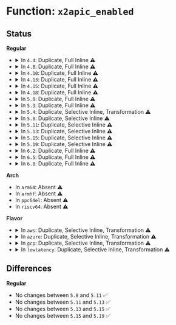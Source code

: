 # Function: <code>x2apic_enabled</code>

## Status
<b>Regular</b>
<ul>
<li>
<details>
<summary>In <code>4.4</code>: Duplicate, Full Inline ⚠️</summary>

**Collision:** Static Duplication

**Inline:** Full

**Transformation:** False

**Instances:**

```
In arch/x86/kernel/apic/apic.c (ffffffff81f7114c)
Location: arch/x86/include/asm/apic.h:235
Inline: True
Inline callers:
  - arch/x86/kernel/apic/apic.c:setup_nox2apic
  - arch/x86/kernel/apic/apic.c:check_x2apic
  - arch/x86/kernel/apic/apic.c:enable_IR_x2apic
```
```
In arch/x86/kernel/apic/vector.c (ffffffff81f71ff5)
Location: arch/x86/include/asm/apic.h:235
Inline: True
Inline callers:
  - arch/x86/kernel/apic/vector.c:print_local_APIC
```
```
In arch/x86/kernel/apic/msi.c (ffffffff81058531)
Location: arch/x86/include/asm/apic.h:235
Inline: True
Inline callers:
  - arch/x86/kernel/apic/msi.c:irq_msi_compose_msg
```
```
In arch/x86/kernel/apic/x2apic_phys.c (ffffffff8105996d)
Location: arch/x86/include/asm/apic.h:235
Inline: True
```
```
In arch/x86/kernel/apic/x2apic_cluster.c (ffffffff81059f5c)
Location: arch/x86/include/asm/apic.h:235
Inline: True
```
```
In drivers/iommu/intel_irq_remapping.c (ffffffff8153dd5e)
Location: arch/x86/include/asm/apic.h:235
Inline: True
Inline callers:
  - drivers/iommu/intel_irq_remapping.c:dmar_ir_hotplug
```
</details>
</li>
<li>
<details>
<summary>In <code>4.8</code>: Duplicate, Full Inline ⚠️</summary>

**Collision:** Static Duplication

**Inline:** Full

**Transformation:** False

**Instances:**

```
In arch/x86/kernel/apic/apic.c (ffffffff81f9a204)
Location: arch/x86/include/asm/apic.h:242
Inline: True
Inline callers:
  - arch/x86/kernel/apic/apic.c:enable_IR_x2apic
  - arch/x86/kernel/apic/apic.c:setup_nox2apic
  - arch/x86/kernel/apic/apic.c:check_x2apic
```
```
In arch/x86/kernel/apic/vector.c (ffffffff81f9a743)
Location: arch/x86/include/asm/apic.h:242
Inline: True
Inline callers:
  - arch/x86/kernel/apic/vector.c:print_local_APIC
```
```
In arch/x86/kernel/apic/msi.c (ffffffff81058861)
Location: arch/x86/include/asm/apic.h:242
Inline: True
Inline callers:
  - arch/x86/kernel/apic/msi.c:irq_msi_compose_msg
```
```
In arch/x86/kernel/apic/x2apic_phys.c (ffffffff81059bed)
Location: arch/x86/include/asm/apic.h:242
Inline: True
```
```
In arch/x86/kernel/apic/x2apic_cluster.c (ffffffff8105a22c)
Location: arch/x86/include/asm/apic.h:242
Inline: True
```
```
In drivers/iommu/intel_irq_remapping.c (ffffffff81592d32)
Location: arch/x86/include/asm/apic.h:242
Inline: True
Inline callers:
  - drivers/iommu/intel_irq_remapping.c:dmar_ir_hotplug
```
</details>
</li>
<li>
<details>
<summary>In <code>4.10</code>: Duplicate, Full Inline ⚠️</summary>

**Collision:** Static Duplication

**Inline:** Full

**Transformation:** False

**Instances:**

```
In arch/x86/kernel/apic/apic.c (ffffffff81fd56d5)
Location: arch/x86/include/asm/apic.h:241
Inline: True
Inline callers:
  - arch/x86/kernel/apic/apic.c:enable_IR_x2apic
  - arch/x86/kernel/apic/apic.c:setup_nox2apic
  - arch/x86/kernel/apic/apic.c:check_x2apic
```
```
In arch/x86/kernel/apic/vector.c (ffffffff81fd5c0a)
Location: arch/x86/include/asm/apic.h:241
Inline: True
Inline callers:
  - arch/x86/kernel/apic/vector.c:print_local_APIC
```
```
In arch/x86/kernel/apic/msi.c (ffffffff8105b5f1)
Location: arch/x86/include/asm/apic.h:241
Inline: True
Inline callers:
  - arch/x86/kernel/apic/msi.c:irq_msi_compose_msg
```
```
In arch/x86/kernel/apic/x2apic_phys.c (ffffffff8105c9ad)
Location: arch/x86/include/asm/apic.h:241
Inline: True
```
```
In arch/x86/kernel/apic/x2apic_cluster.c (ffffffff8105cf7c)
Location: arch/x86/include/asm/apic.h:241
Inline: True
```
```
In drivers/iommu/intel_irq_remapping.c (ffffffff815c05f2)
Location: arch/x86/include/asm/apic.h:241
Inline: True
Inline callers:
  - drivers/iommu/intel_irq_remapping.c:dmar_ir_hotplug
```
</details>
</li>
<li>
<details>
<summary>In <code>4.13</code>: Duplicate, Full Inline ⚠️</summary>

**Collision:** Static Duplication

**Inline:** Full

**Transformation:** False

**Instances:**

```
In arch/x86/kernel/apic/apic.c (ffffffff820b5a39)
Location: arch/x86/include/asm/apic.h:240
Inline: True
Inline callers:
  - arch/x86/kernel/apic/apic.c:setup_nox2apic
  - arch/x86/kernel/apic/apic.c:check_x2apic
```
```
In arch/x86/kernel/apic/vector.c (ffffffff820b6a01)
Location: arch/x86/include/asm/apic.h:240
Inline: True
Inline callers:
  - arch/x86/kernel/apic/vector.c:print_local_APIC
```
```
In arch/x86/kernel/apic/msi.c (ffffffff8105ad41)
Location: arch/x86/include/asm/apic.h:240
Inline: True
Inline callers:
  - arch/x86/kernel/apic/msi.c:irq_msi_compose_msg
```
```
In arch/x86/kernel/apic/x2apic_phys.c (ffffffff8105c0bd)
Location: arch/x86/include/asm/apic.h:240
Inline: True
```
```
In arch/x86/kernel/apic/x2apic_cluster.c (ffffffff8105c3ed)
Location: arch/x86/include/asm/apic.h:240
Inline: True
```
```
In drivers/iommu/intel_irq_remapping.c (ffffffff815d60d1)
Location: arch/x86/include/asm/apic.h:240
Inline: True
Inline callers:
  - drivers/iommu/intel_irq_remapping.c:dmar_ir_hotplug
```
</details>
</li>
<li>
<details>
<summary>In <code>4.15</code>: Duplicate, Full Inline ⚠️</summary>

**Collision:** Static Duplication

**Inline:** Full

**Transformation:** False

**Instances:**

```
In arch/x86/kernel/apic/apic.c (ffffffff826bc394)
Location: arch/x86/include/asm/apic.h:256
Inline: True
Inline callers:
  - arch/x86/kernel/apic/apic.c:setup_nox2apic
  - arch/x86/kernel/apic/apic.c:check_x2apic
```
```
In arch/x86/kernel/apic/vector.c (ffffffff826bd322)
Location: arch/x86/include/asm/apic.h:256
Inline: True
Inline callers:
  - arch/x86/kernel/apic/vector.c:print_local_APIC
```
```
In arch/x86/kernel/apic/msi.c (ffffffff8105f281)
Location: arch/x86/include/asm/apic.h:256
Inline: True
Inline callers:
  - arch/x86/kernel/apic/msi.c:irq_msi_compose_msg
```
```
In arch/x86/kernel/apic/x2apic_phys.c (ffffffff8105ff7d)
Location: arch/x86/include/asm/apic.h:256
Inline: True
```
```
In arch/x86/kernel/apic/x2apic_cluster.c (ffffffff8106055d)
Location: arch/x86/include/asm/apic.h:256
Inline: True
```
```
In drivers/iommu/intel_irq_remapping.c (ffffffff8163ce81)
Location: arch/x86/include/asm/apic.h:256
Inline: True
Inline callers:
  - drivers/iommu/intel_irq_remapping.c:dmar_ir_hotplug
```
</details>
</li>
<li>
<details>
<summary>In <code>4.18</code>: Duplicate, Full Inline ⚠️</summary>

**Collision:** Static Duplication

**Inline:** Full

**Transformation:** False

**Instances:**

```
In arch/x86/kernel/apic/apic.c (ffffffff826e6141)
Location: arch/x86/include/asm/apic.h:257
Inline: True
Inline callers:
  - arch/x86/kernel/apic/apic.c:setup_nox2apic
  - arch/x86/kernel/apic/apic.c:check_x2apic
```
```
In arch/x86/kernel/apic/vector.c (ffffffff826e726e)
Location: arch/x86/include/asm/apic.h:257
Inline: True
Inline callers:
  - arch/x86/kernel/apic/vector.c:print_local_APIC
```
```
In arch/x86/kernel/apic/msi.c (ffffffff81062391)
Location: arch/x86/include/asm/apic.h:257
Inline: True
Inline callers:
  - arch/x86/kernel/apic/msi.c:irq_msi_compose_msg
```
```
In arch/x86/kernel/apic/x2apic_phys.c (ffffffff8106314d)
Location: arch/x86/include/asm/apic.h:257
Inline: True
```
```
In arch/x86/kernel/apic/x2apic_cluster.c (ffffffff8106363d)
Location: arch/x86/include/asm/apic.h:257
Inline: True
```
```
In arch/x86/kernel/jailhouse.c (ffffffff8106e92d)
Location: arch/x86/include/asm/apic.h:257
Inline: True
Inline callers:
  - arch/x86/kernel/jailhouse.c:jailhouse_x2apic_available
  - arch/x86/kernel/jailhouse.c:jailhouse_get_smp_config
```
```
In drivers/iommu/intel_irq_remapping.c (ffffffff8167828a)
Location: arch/x86/include/asm/apic.h:257
Inline: True
Inline callers:
  - drivers/iommu/intel_irq_remapping.c:dmar_ir_hotplug
```
</details>
</li>
<li>
<details>
<summary>In <code>5.0</code>: Duplicate, Full Inline ⚠️</summary>

**Collision:** Static Duplication

**Inline:** Full

**Transformation:** False

**Instances:**

```
In arch/x86/kernel/apic/apic.c (ffffffff8289cc84)
Location: arch/x86/include/asm/apic.h:257
Inline: True
Inline callers:
  - arch/x86/kernel/apic/apic.c:setup_nox2apic
  - arch/x86/kernel/apic/apic.c:setup_nox2apic
  - arch/x86/kernel/apic/apic.c:check_x2apic
  - arch/x86/kernel/apic/apic.c:check_x2apic
```
```
In arch/x86/kernel/apic/vector.c (ffffffff8289ddb7)
Location: arch/x86/include/asm/apic.h:257
Inline: True
Inline callers:
  - arch/x86/kernel/apic/vector.c:print_local_APIC
```
```
In arch/x86/kernel/apic/msi.c (ffffffff81068091)
Location: arch/x86/include/asm/apic.h:257
Inline: True
Inline callers:
  - arch/x86/kernel/apic/msi.c:irq_msi_compose_msg
```
```
In arch/x86/kernel/apic/x2apic_phys.c (ffffffff81068d4d)
Location: arch/x86/include/asm/apic.h:257
Inline: True
```
```
In arch/x86/kernel/apic/x2apic_cluster.c (ffffffff8106933d)
Location: arch/x86/include/asm/apic.h:257
Inline: True
```
```
In arch/x86/kernel/jailhouse.c (ffffffff8107494d)
Location: arch/x86/include/asm/apic.h:257
Inline: True
Inline callers:
  - arch/x86/kernel/jailhouse.c:jailhouse_x2apic_available
  - arch/x86/kernel/jailhouse.c:jailhouse_x2apic_available
  - arch/x86/kernel/jailhouse.c:jailhouse_get_smp_config
  - arch/x86/kernel/jailhouse.c:jailhouse_get_smp_config
```
```
In drivers/iommu/intel_irq_remapping.c (ffffffff8169736a)
Location: arch/x86/include/asm/apic.h:257
Inline: True
Inline callers:
  - drivers/iommu/intel_irq_remapping.c:dmar_ir_hotplug
```
</details>
</li>
<li>
<details>
<summary>In <code>5.3</code>: Duplicate, Full Inline ⚠️</summary>

**Collision:** Static Duplication

**Inline:** Full

**Transformation:** False

**Instances:**

```
In arch/x86/kernel/apic/apic.c (ffffffff828b4f6d)
Location: arch/x86/include/asm/apic.h:259
Inline: True
Inline callers:
  - arch/x86/kernel/apic/apic.c:setup_nox2apic
  - arch/x86/kernel/apic/apic.c:setup_nox2apic
  - arch/x86/kernel/apic/apic.c:check_x2apic
  - arch/x86/kernel/apic/apic.c:check_x2apic
```
```
In arch/x86/kernel/apic/vector.c (ffffffff828b5c4f)
Location: arch/x86/include/asm/apic.h:259
Inline: True
Inline callers:
  - arch/x86/kernel/apic/vector.c:print_local_APIC
```
```
In arch/x86/kernel/apic/msi.c (ffffffff8106b881)
Location: arch/x86/include/asm/apic.h:259
Inline: True
Inline callers:
  - arch/x86/kernel/apic/msi.c:irq_msi_compose_msg
```
```
In arch/x86/kernel/apic/x2apic_phys.c (ffffffff8106c56e)
Location: arch/x86/include/asm/apic.h:259
Inline: True
```
```
In arch/x86/kernel/apic/x2apic_cluster.c (ffffffff8106cb8d)
Location: arch/x86/include/asm/apic.h:259
Inline: True
```
```
In arch/x86/kernel/jailhouse.c (ffffffff828b8f33)
Location: arch/x86/include/asm/apic.h:259
Inline: True
Inline callers:
  - arch/x86/kernel/jailhouse.c:jailhouse_x2apic_available
  - arch/x86/kernel/jailhouse.c:jailhouse_x2apic_available
  - arch/x86/kernel/jailhouse.c:jailhouse_get_smp_config
  - arch/x86/kernel/jailhouse.c:jailhouse_get_smp_config
```
```
In drivers/iommu/amd_iommu_init.c (ffffffff816c19d5)
Location: arch/x86/include/asm/apic.h:259
Inline: True
Inline callers:
  - drivers/iommu/amd_iommu_init.c:iommu_update_intcapxt
```
```
In drivers/iommu/intel_irq_remapping.c (ffffffff816cfccd)
Location: arch/x86/include/asm/apic.h:259
Inline: True
Inline callers:
  - drivers/iommu/intel_irq_remapping.c:dmar_ir_hotplug
```
</details>
</li>
<li>
<details>
<summary>In <code>5.4</code>: Duplicate, Selective Inline, Transformation ⚠️</summary>

**Collision:** Static Duplication

**Inline:** Selective

**Transformation:** True

**Instances:**

```
In arch/x86/hyperv/hv_apic.c (ffffffff828a93f9)
Location: arch/x86/include/asm/apic.h:264
Inline: True
Inline callers:
  - arch/x86/hyperv/hv_apic.c:hv_apic_init
  - arch/x86/hyperv/hv_apic.c:hv_apic_init
Direct callers:
  - arch/x86/hyperv/hv_apic.c:hv_apic_init
  - arch/x86/hyperv/hv_apic.c:hv_apic_init
```
```
In arch/x86/kernel/apic/apic.c (ffffffff828b83ca)
Location: arch/x86/include/asm/apic.h:264
Inline: True
Inline callers:
  - arch/x86/kernel/apic/apic.c:setup_nox2apic
  - arch/x86/kernel/apic/apic.c:setup_nox2apic
  - arch/x86/kernel/apic/apic.c:check_x2apic
  - arch/x86/kernel/apic/apic.c:check_x2apic
```
```
In arch/x86/kernel/apic/vector.c (ffffffff828b9113)
Location: arch/x86/include/asm/apic.h:264
Inline: True
Inline callers:
  - arch/x86/kernel/apic/vector.c:print_local_APIC
```
```
In arch/x86/kernel/apic/msi.c (ffffffff8106c341)
Location: arch/x86/include/asm/apic.h:264
Inline: True
```
```
In arch/x86/kernel/apic/x2apic_phys.c (ffffffff8106dc6e)
Location: arch/x86/include/asm/apic.h:264
Inline: True
```
```
In arch/x86/kernel/apic/x2apic_cluster.c (ffffffff8106e2ed)
Location: arch/x86/include/asm/apic.h:264
Inline: True
```
```
In arch/x86/kernel/jailhouse.c (ffffffff828bf421)
Location: arch/x86/include/asm/apic.h:264
Inline: True
Inline callers:
  - arch/x86/kernel/jailhouse.c:jailhouse_x2apic_available
  - arch/x86/kernel/jailhouse.c:jailhouse_x2apic_available
  - arch/x86/kernel/jailhouse.c:jailhouse_get_smp_config
  - arch/x86/kernel/jailhouse.c:jailhouse_get_smp_config
```
```
In drivers/iommu/amd_iommu_init.c (ffffffff816e48f5)
Location: arch/x86/include/asm/apic.h:264
Inline: True
Inline callers:
  - drivers/iommu/amd_iommu_init.c:iommu_update_intcapxt
```
```
In drivers/iommu/intel_irq_remapping.c (ffffffff816f3b0d)
Location: arch/x86/include/asm/apic.h:264
Inline: True
Inline callers:
  - drivers/iommu/intel_irq_remapping.c:dmar_ir_hotplug
```
**Symbols:**

```
ffffffff8102f7f4-ffffffff8102f844: x2apic_enabled.part.0 (STB_LOCAL)
```
</details>
</li>
<li>
<details>
<summary>In <code>5.8</code>: Duplicate, Selective Inline ⚠️</summary>

```c
int x2apic_enabled();
```

**Collision:** Static Duplication

**Inline:** Selective

**Transformation:** False

**Instances:**

```
In arch/x86/hyperv/hv_apic.c (ffffffff81031f14)
Location: arch/x86/include/asm/apic.h:264
Inline: True
Direct callers:
  - arch/x86/hyperv/hv_apic.c:hv_apic_init
  - arch/x86/hyperv/hv_apic.c:hv_apic_init
```
```
In arch/x86/kernel/apic/apic.c (ffffffff8106e00f)
Location: arch/x86/include/asm/apic.h:264
Inline: True
Direct callers:
  - arch/x86/kernel/apic/apic.c:setup_nox2apic
  - arch/x86/kernel/apic/apic.c:check_x2apic
```
```
In arch/x86/kernel/apic/vector.c (ffffffff82cde119)
Location: arch/x86/include/asm/apic.h:264
Inline: True
Inline callers:
  - arch/x86/kernel/apic/vector.c:print_local_APIC
```
```
In arch/x86/kernel/apic/msi.c (ffffffff8107365c)
Location: arch/x86/include/asm/apic.h:264
Inline: True
Inline callers:
  - arch/x86/kernel/apic/msi.c:__irq_msi_compose_msg
```
```
In arch/x86/kernel/apic/x2apic_phys.c (0)
Location: arch/x86/include/asm/apic.h:264
Inline: True
```
```
In arch/x86/kernel/apic/x2apic_cluster.c (0)
Location: arch/x86/include/asm/apic.h:264
Inline: True
Inline callers:
  - arch/x86/kernel/apic/x2apic_cluster.c:x2apic_acpi_madt_oem_check
```
```
In arch/x86/kernel/jailhouse.c (ffffffff81080912)
Location: arch/x86/include/asm/apic.h:264
Inline: True
Direct callers:
  - arch/x86/kernel/jailhouse.c:jailhouse_x2apic_available
  - arch/x86/kernel/jailhouse.c:jailhouse_get_smp_config
```
```
In drivers/iommu/amd/init.c (ffffffff8179b163)
Location: arch/x86/include/asm/apic.h:264
Inline: True
Inline callers:
  - drivers/iommu/amd/init.c:iommu_update_intcapxt
```
```
In drivers/iommu/intel/irq_remapping.c (0)
Location: arch/x86/include/asm/apic.h:264
Inline: True
Inline callers:
  - drivers/iommu/intel/irq_remapping.c:dmar_ir_add
```
**Symbols:**

```
ffffffff81031f14-ffffffff81031f74: x2apic_enabled (STB_LOCAL)
ffffffff8106e00f-ffffffff8106e06f: x2apic_enabled (STB_LOCAL)
ffffffff81080912-ffffffff81080972: x2apic_enabled (STB_LOCAL)
```
</details>
</li>
<li>
<details>
<summary>In <code>5.11</code>: Duplicate, Selective Inline ⚠️</summary>

```c
int x2apic_enabled();
```

**Collision:** Static Duplication

**Inline:** Selective

**Transformation:** False

**Instances:**

```
In arch/x86/hyperv/hv_apic.c (ffffffff81bd2f33)
Location: arch/x86/include/asm/apic.h:255
Inline: True
Direct callers:
  - arch/x86/hyperv/hv_apic.c:hv_apic_init
  - arch/x86/hyperv/hv_apic.c:hv_apic_init
```
```
In arch/x86/kernel/apic/apic.c (ffffffff81bd6d77)
Location: arch/x86/include/asm/apic.h:255
Inline: True
Direct callers:
  - arch/x86/kernel/apic/apic.c:setup_nox2apic
  - arch/x86/kernel/apic/apic.c:check_x2apic
```
```
In arch/x86/kernel/apic/vector.c (ffffffff82fca4d7)
Location: arch/x86/include/asm/apic.h:255
Inline: True
Inline callers:
  - arch/x86/kernel/apic/vector.c:print_local_APIC
```
```
In arch/x86/kernel/apic/x2apic_phys.c (0)
Location: arch/x86/include/asm/apic.h:255
Inline: True
```
```
In arch/x86/kernel/apic/x2apic_cluster.c (0)
Location: arch/x86/include/asm/apic.h:255
Inline: True
Inline callers:
  - arch/x86/kernel/apic/x2apic_cluster.c:x2apic_acpi_madt_oem_check
```
```
In arch/x86/kernel/jailhouse.c (ffffffff81bd81eb)
Location: arch/x86/include/asm/apic.h:255
Inline: True
Direct callers:
  - arch/x86/kernel/jailhouse.c:jailhouse_x2apic_available
  - arch/x86/kernel/jailhouse.c:jailhouse_get_smp_config
```
```
In drivers/iommu/intel/irq_remapping.c (0)
Location: arch/x86/include/asm/apic.h:255
Inline: True
Inline callers:
  - drivers/iommu/intel/irq_remapping.c:dmar_ir_add
```
**Symbols:**

```
ffffffff81bd2f33-ffffffff81bd2f93: x2apic_enabled (STB_LOCAL)
ffffffff81bd6d77-ffffffff81bd6dd7: x2apic_enabled (STB_LOCAL)
ffffffff81bd81eb-ffffffff81bd824b: x2apic_enabled (STB_LOCAL)
```
</details>
</li>
<li>
<details>
<summary>In <code>5.13</code>: Duplicate, Selective Inline ⚠️</summary>

```c
int x2apic_enabled();
```

**Collision:** Static Duplication

**Inline:** Selective

**Transformation:** False

**Instances:**

```
In arch/x86/hyperv/hv_apic.c (ffffffff81bc530f)
Location: arch/x86/include/asm/apic.h:256
Inline: True
Direct callers:
  - arch/x86/hyperv/hv_apic.c:hv_apic_init
  - arch/x86/hyperv/hv_apic.c:hv_apic_init
```
```
In arch/x86/kernel/apic/apic.c (ffffffff81bc8e7a)
Location: arch/x86/include/asm/apic.h:256
Inline: True
Direct callers:
  - arch/x86/kernel/apic/apic.c:setup_nox2apic
  - arch/x86/kernel/apic/apic.c:check_x2apic
```
```
In arch/x86/kernel/apic/vector.c (ffffffff831d4dfc)
Location: arch/x86/include/asm/apic.h:256
Inline: True
Inline callers:
  - arch/x86/kernel/apic/vector.c:print_local_APIC
```
```
In arch/x86/kernel/apic/x2apic_uv_x.c (ffffffff831d9752)
Location: arch/x86/include/asm/apic.h:256
Inline: True
Inline callers:
  - arch/x86/kernel/apic/x2apic_uv_x.c:uv_set_system_type
```
```
In arch/x86/kernel/apic/x2apic_phys.c (0)
Location: arch/x86/include/asm/apic.h:256
Inline: True
```
```
In arch/x86/kernel/apic/x2apic_cluster.c (0)
Location: arch/x86/include/asm/apic.h:256
Inline: True
Inline callers:
  - arch/x86/kernel/apic/x2apic_cluster.c:x2apic_acpi_madt_oem_check
```
```
In arch/x86/kernel/jailhouse.c (ffffffff81bca025)
Location: arch/x86/include/asm/apic.h:256
Inline: True
Direct callers:
  - arch/x86/kernel/jailhouse.c:jailhouse_x2apic_available
  - arch/x86/kernel/jailhouse.c:jailhouse_get_smp_config
```
```
In drivers/iommu/intel/irq_remapping.c (ffffffff8179b943)
Location: arch/x86/include/asm/apic.h:256
Inline: True
Inline callers:
  - drivers/iommu/intel/irq_remapping.c:dmar_ir_hotplug
```
**Symbols:**

```
ffffffff81bc530f-ffffffff81bc536f: x2apic_enabled (STB_LOCAL)
ffffffff81bc8e7a-ffffffff81bc8eda: x2apic_enabled (STB_LOCAL)
ffffffff81bca025-ffffffff81bca085: x2apic_enabled (STB_LOCAL)
```
</details>
</li>
<li>
<details>
<summary>In <code>5.15</code>: Duplicate, Selective Inline ⚠️</summary>

```c
int x2apic_enabled();
```

**Collision:** Static Duplication

**Inline:** Selective

**Transformation:** False

**Instances:**

```
In arch/x86/hyperv/hv_apic.c (ffffffff81c97edf)
Location: arch/x86/include/asm/apic.h:256
Inline: True
Direct callers:
  - arch/x86/hyperv/hv_apic.c:hv_apic_init
  - arch/x86/hyperv/hv_apic.c:hv_apic_init
```
```
In arch/x86/kernel/apic/apic.c (ffffffff81c9d8ce)
Location: arch/x86/include/asm/apic.h:256
Inline: True
Direct callers:
  - arch/x86/kernel/apic/apic.c:setup_nox2apic
  - arch/x86/kernel/apic/apic.c:check_x2apic
```
```
In arch/x86/kernel/apic/vector.c (ffffffff832b7967)
Location: arch/x86/include/asm/apic.h:256
Inline: True
Inline callers:
  - arch/x86/kernel/apic/vector.c:print_local_APIC
```
```
In arch/x86/kernel/apic/x2apic_uv_x.c (ffffffff832bc071)
Location: arch/x86/include/asm/apic.h:256
Inline: True
Inline callers:
  - arch/x86/kernel/apic/x2apic_uv_x.c:uv_set_system_type
```
```
In arch/x86/kernel/apic/x2apic_phys.c (0)
Location: arch/x86/include/asm/apic.h:256
Inline: True
```
```
In arch/x86/kernel/apic/x2apic_cluster.c (0)
Location: arch/x86/include/asm/apic.h:256
Inline: True
Inline callers:
  - arch/x86/kernel/apic/x2apic_cluster.c:x2apic_acpi_madt_oem_check
```
```
In arch/x86/kernel/jailhouse.c (ffffffff81c9f334)
Location: arch/x86/include/asm/apic.h:256
Inline: True
Direct callers:
  - arch/x86/kernel/jailhouse.c:jailhouse_x2apic_available
  - arch/x86/kernel/jailhouse.c:jailhouse_get_smp_config
```
```
In drivers/iommu/intel/irq_remapping.c (ffffffff81824553)
Location: arch/x86/include/asm/apic.h:256
Inline: True
Inline callers:
  - drivers/iommu/intel/irq_remapping.c:dmar_ir_hotplug
```
**Symbols:**

```
ffffffff81c97edf-ffffffff81c97f3f: x2apic_enabled (STB_LOCAL)
ffffffff81c9d8ce-ffffffff81c9d92e: x2apic_enabled (STB_LOCAL)
ffffffff81c9f334-ffffffff81c9f394: x2apic_enabled (STB_LOCAL)
```
</details>
</li>
<li>
<details>
<summary>In <code>5.19</code>: Duplicate, Selective Inline ⚠️</summary>

```c
int x2apic_enabled();
```

**Collision:** Static Duplication

**Inline:** Selective

**Transformation:** False

**Instances:**

```
In arch/x86/hyperv/hv_apic.c (ffffffff81e4735c)
Location: arch/x86/include/asm/apic.h:256
Inline: False
Direct callers:
  - arch/x86/hyperv/hv_apic.c:hv_apic_init
  - arch/x86/hyperv/hv_apic.c:hv_apic_init
```
```
In arch/x86/kernel/apic/apic.c (ffffffff81e4cd79)
Location: arch/x86/include/asm/apic.h:256
Inline: False
Direct callers:
  - arch/x86/kernel/apic/apic.c:setup_nox2apic
  - arch/x86/kernel/apic/apic.c:check_x2apic
```
```
In arch/x86/kernel/apic/vector.c (ffffffff834695de)
Location: arch/x86/include/asm/apic.h:256
Inline: True
Inline callers:
  - arch/x86/kernel/apic/vector.c:print_local_APIC
```
```
In arch/x86/kernel/apic/x2apic_uv_x.c (ffffffff8346d9af)
Location: arch/x86/include/asm/apic.h:256
Inline: True
Inline callers:
  - arch/x86/kernel/apic/x2apic_uv_x.c:uv_set_system_type
```
```
In arch/x86/kernel/apic/x2apic_phys.c (0)
Location: arch/x86/include/asm/apic.h:256
Inline: True
Inline callers:
  - arch/x86/kernel/apic/x2apic_phys.c:x2apic_acpi_madt_oem_check
```
```
In arch/x86/kernel/apic/x2apic_cluster.c (0)
Location: arch/x86/include/asm/apic.h:256
Inline: True
Inline callers:
  - arch/x86/kernel/apic/x2apic_cluster.c:x2apic_acpi_madt_oem_check
```
```
In arch/x86/kernel/jailhouse.c (ffffffff81e4ea70)
Location: arch/x86/include/asm/apic.h:256
Inline: False
Direct callers:
  - arch/x86/kernel/jailhouse.c:jailhouse_x2apic_available
  - arch/x86/kernel/jailhouse.c:jailhouse_get_smp_config
```
```
In drivers/iommu/intel/irq_remapping.c (ffffffff8196430e)
Location: arch/x86/include/asm/apic.h:256
Inline: True
Inline callers:
  - drivers/iommu/intel/irq_remapping.c:dmar_ir_hotplug
```
**Symbols:**

```
ffffffff81e4735c-ffffffff81e473d1: x2apic_enabled (STB_LOCAL)
ffffffff81e4cd79-ffffffff81e4cdee: x2apic_enabled (STB_LOCAL)
ffffffff81e4ea70-ffffffff81e4eae5: x2apic_enabled (STB_LOCAL)
```
</details>
</li>
<li>
<details>
<summary>In <code>6.2</code>: Duplicate, Full Inline ⚠️</summary>

**Collision:** Static Duplication

**Inline:** Full

**Transformation:** False

**Instances:**

```
In arch/x86/hyperv/hv_apic.c (ffffffff83e72c6f)
Location: arch/x86/include/asm/apic.h:253
Inline: True
Inline callers:
  - arch/x86/hyperv/hv_apic.c:hv_apic_init
  - arch/x86/hyperv/hv_apic.c:hv_apic_init
```
```
In arch/x86/kernel/apic/apic.c (0)
Location: arch/x86/include/asm/apic.h:253
Inline: True
Inline callers:
  - arch/x86/kernel/apic/apic.c:setup_nox2apic
  - arch/x86/kernel/apic/apic.c:check_x2apic
```
```
In arch/x86/kernel/apic/vector.c (ffffffff83e8e009)
Location: arch/x86/include/asm/apic.h:253
Inline: True
Inline callers:
  - arch/x86/kernel/apic/vector.c:print_local_APIC
```
```
In arch/x86/kernel/apic/x2apic_uv_x.c (ffffffff83e9141e)
Location: arch/x86/include/asm/apic.h:253
Inline: True
Inline callers:
  - arch/x86/kernel/apic/x2apic_uv_x.c:uv_set_system_type
```
```
In arch/x86/kernel/apic/x2apic_phys.c (0)
Location: arch/x86/include/asm/apic.h:253
Inline: True
Inline callers:
  - arch/x86/kernel/apic/x2apic_phys.c:x2apic_acpi_madt_oem_check
```
```
In arch/x86/kernel/apic/x2apic_cluster.c (0)
Location: arch/x86/include/asm/apic.h:253
Inline: True
Inline callers:
  - arch/x86/kernel/apic/x2apic_cluster.c:x2apic_acpi_madt_oem_check
```
```
In arch/x86/kernel/jailhouse.c (ffffffff83e9750e)
Location: arch/x86/include/asm/apic.h:253
Inline: True
Inline callers:
  - arch/x86/kernel/jailhouse.c:jailhouse_x2apic_available
  - arch/x86/kernel/jailhouse.c:jailhouse_get_smp_config
```
```
In drivers/iommu/intel/irq_remapping.c (ffffffff81acd39c)
Location: arch/x86/include/asm/apic.h:253
Inline: True
Inline callers:
  - drivers/iommu/intel/irq_remapping.c:dmar_ir_hotplug
```
</details>
</li>
<li>
<details>
<summary>In <code>6.5</code>: Duplicate, Full Inline ⚠️</summary>

**Collision:** Static Duplication

**Inline:** Full

**Transformation:** False

**Instances:**

```
In arch/x86/hyperv/hv_apic.c (ffffffff83693c1f)
Location: arch/x86/include/asm/apic.h:255
Inline: True
Inline callers:
  - arch/x86/hyperv/hv_apic.c:hv_apic_init
  - arch/x86/hyperv/hv_apic.c:hv_apic_init
```
```
In arch/x86/kernel/apic/apic.c (0)
Location: arch/x86/include/asm/apic.h:255
Inline: True
Inline callers:
  - arch/x86/kernel/apic/apic.c:setup_nox2apic
  - arch/x86/kernel/apic/apic.c:check_x2apic
```
```
In arch/x86/kernel/apic/vector.c (ffffffff836b18a9)
Location: arch/x86/include/asm/apic.h:255
Inline: True
Inline callers:
  - arch/x86/kernel/apic/vector.c:print_local_APIC
```
```
In arch/x86/kernel/apic/x2apic_uv_x.c (ffffffff836b5c9f)
Location: arch/x86/include/asm/apic.h:255
Inline: True
Inline callers:
  - arch/x86/kernel/apic/x2apic_uv_x.c:uv_set_system_type
```
```
In arch/x86/kernel/apic/x2apic_phys.c (0)
Location: arch/x86/include/asm/apic.h:255
Inline: True
Inline callers:
  - arch/x86/kernel/apic/x2apic_phys.c:x2apic_acpi_madt_oem_check
```
```
In arch/x86/kernel/apic/x2apic_cluster.c (0)
Location: arch/x86/include/asm/apic.h:255
Inline: True
Inline callers:
  - arch/x86/kernel/apic/x2apic_cluster.c:x2apic_acpi_madt_oem_check
```
```
In arch/x86/kernel/jailhouse.c (ffffffff836bb0be)
Location: arch/x86/include/asm/apic.h:255
Inline: True
Inline callers:
  - arch/x86/kernel/jailhouse.c:jailhouse_x2apic_available
  - arch/x86/kernel/jailhouse.c:jailhouse_get_smp_config
```
```
In drivers/iommu/intel/irq_remapping.c (ffffffff81b19f0c)
Location: arch/x86/include/asm/apic.h:255
Inline: True
Inline callers:
  - drivers/iommu/intel/irq_remapping.c:dmar_ir_hotplug
```
</details>
</li>
<li>
<details>
<summary>In <code>6.8</code>: Duplicate, Full Inline ⚠️</summary>

**Collision:** Static Duplication

**Inline:** Full

**Transformation:** False

**Instances:**

```
In arch/x86/hyperv/hv_apic.c (ffffffff838c39ac)
Location: arch/x86/include/asm/apic.h:231
Inline: True
Inline callers:
  - arch/x86/hyperv/hv_apic.c:hv_apic_init
  - arch/x86/hyperv/hv_apic.c:hv_apic_init
```
```
In arch/x86/kernel/apic/apic.c (0)
Location: arch/x86/include/asm/apic.h:231
Inline: True
Inline callers:
  - arch/x86/kernel/apic/apic.c:setup_nox2apic
  - arch/x86/kernel/apic/apic.c:check_x2apic
```
```
In arch/x86/kernel/apic/vector.c (ffffffff838e1df1)
Location: arch/x86/include/asm/apic.h:231
Inline: True
Inline callers:
  - arch/x86/kernel/apic/vector.c:print_local_APIC
```
```
In arch/x86/kernel/apic/x2apic_uv_x.c (ffffffff838e582b)
Location: arch/x86/include/asm/apic.h:231
Inline: True
Inline callers:
  - arch/x86/kernel/apic/x2apic_uv_x.c:uv_set_system_type
```
```
In arch/x86/kernel/apic/x2apic_phys.c (0)
Location: arch/x86/include/asm/apic.h:231
Inline: True
Inline callers:
  - arch/x86/kernel/apic/x2apic_phys.c:x2apic_acpi_madt_oem_check
```
```
In arch/x86/kernel/apic/x2apic_cluster.c (0)
Location: arch/x86/include/asm/apic.h:231
Inline: True
Inline callers:
  - arch/x86/kernel/apic/x2apic_cluster.c:x2apic_acpi_madt_oem_check
```
```
In arch/x86/kernel/jailhouse.c (ffffffff838ebaac)
Location: arch/x86/include/asm/apic.h:231
Inline: True
Inline callers:
  - arch/x86/kernel/jailhouse.c:jailhouse_x2apic_available
  - arch/x86/kernel/jailhouse.c:jailhouse_get_smp_config
```
```
In drivers/iommu/intel/irq_remapping.c (0)
Location: arch/x86/include/asm/apic.h:231
Inline: True
Inline callers:
  - drivers/iommu/intel/irq_remapping.c:dmar_ir_add
```
</details>
</li>
</ul>
<b>Arch</b>
<ul>
<li>
In <code>arm64</code>: Absent ⚠️
</li>
<li>
In <code>armhf</code>: Absent ⚠️
</li>
<li>
In <code>ppc64el</code>: Absent ⚠️
</li>
<li>
In <code>riscv64</code>: Absent ⚠️
</li>
</ul>
<b>Flavor</b>
<ul>
<li>
<details>
<summary>In <code>aws</code>: Duplicate, Selective Inline, Transformation ⚠️</summary>

**Collision:** Static Duplication

**Inline:** Selective

**Transformation:** True

**Instances:**

```
In arch/x86/hyperv/hv_apic.c (ffffffff82897409)
Location: arch/x86/include/asm/apic.h:264
Inline: True
Inline callers:
  - arch/x86/hyperv/hv_apic.c:hv_apic_init
  - arch/x86/hyperv/hv_apic.c:hv_apic_init
Direct callers:
  - arch/x86/hyperv/hv_apic.c:hv_apic_init
  - arch/x86/hyperv/hv_apic.c:hv_apic_init
```
```
In arch/x86/kernel/apic/apic.c (ffffffff828a63d1)
Location: arch/x86/include/asm/apic.h:264
Inline: True
Inline callers:
  - arch/x86/kernel/apic/apic.c:setup_nox2apic
  - arch/x86/kernel/apic/apic.c:setup_nox2apic
  - arch/x86/kernel/apic/apic.c:check_x2apic
  - arch/x86/kernel/apic/apic.c:check_x2apic
```
```
In arch/x86/kernel/apic/vector.c (ffffffff828a711a)
Location: arch/x86/include/asm/apic.h:264
Inline: True
Inline callers:
  - arch/x86/kernel/apic/vector.c:print_local_APIC
```
```
In arch/x86/kernel/apic/msi.c (ffffffff8106be31)
Location: arch/x86/include/asm/apic.h:264
Inline: True
```
```
In arch/x86/kernel/apic/x2apic_phys.c (ffffffff8106cc0e)
Location: arch/x86/include/asm/apic.h:264
Inline: True
```
```
In arch/x86/kernel/apic/x2apic_cluster.c (ffffffff8106d28d)
Location: arch/x86/include/asm/apic.h:264
Inline: True
```
```
In arch/x86/kernel/jailhouse.c (ffffffff828aa3f7)
Location: arch/x86/include/asm/apic.h:264
Inline: True
Inline callers:
  - arch/x86/kernel/jailhouse.c:jailhouse_x2apic_available
  - arch/x86/kernel/jailhouse.c:jailhouse_x2apic_available
  - arch/x86/kernel/jailhouse.c:jailhouse_get_smp_config
  - arch/x86/kernel/jailhouse.c:jailhouse_get_smp_config
```
```
In drivers/iommu/amd_iommu_init.c (ffffffff816aa3d5)
Location: arch/x86/include/asm/apic.h:264
Inline: True
Inline callers:
  - drivers/iommu/amd_iommu_init.c:iommu_update_intcapxt
```
```
In drivers/iommu/intel_irq_remapping.c (ffffffff816b92fd)
Location: arch/x86/include/asm/apic.h:264
Inline: True
Inline callers:
  - drivers/iommu/intel_irq_remapping.c:dmar_ir_hotplug
```
**Symbols:**

```
ffffffff8102f954-ffffffff8102f9a4: x2apic_enabled.part.0 (STB_LOCAL)
```
</details>
</li>
<li>
<details>
<summary>In <code>azure</code>: Duplicate, Selective Inline, Transformation ⚠️</summary>

**Collision:** Static Duplication

**Inline:** Selective

**Transformation:** True

**Instances:**

```
In arch/x86/hyperv/hv_apic.c (ffffffff8288f722)
Location: arch/x86/include/asm/apic.h:264
Inline: True
Inline callers:
  - arch/x86/hyperv/hv_apic.c:hv_apic_init
  - arch/x86/hyperv/hv_apic.c:hv_apic_init
Direct callers:
  - arch/x86/hyperv/hv_apic.c:hv_apic_init
  - arch/x86/hyperv/hv_apic.c:hv_apic_init
```
```
In arch/x86/kernel/apic/apic.c (ffffffff8289e4f2)
Location: arch/x86/include/asm/apic.h:264
Inline: True
Inline callers:
  - arch/x86/kernel/apic/apic.c:setup_nox2apic
  - arch/x86/kernel/apic/apic.c:check_x2apic
Direct callers:
  - arch/x86/kernel/apic/apic.c:setup_nox2apic
  - arch/x86/kernel/apic/apic.c:check_x2apic
```
```
In arch/x86/kernel/apic/vector.c (ffffffff8289f211)
Location: arch/x86/include/asm/apic.h:264
Inline: True
Inline callers:
  - arch/x86/kernel/apic/vector.c:print_local_APIC
```
```
In arch/x86/kernel/apic/msi.c (ffffffff8105c142)
Location: arch/x86/include/asm/apic.h:264
Inline: True
```
```
In arch/x86/kernel/apic/x2apic_phys.c (ffffffff8105cf15)
Location: arch/x86/include/asm/apic.h:264
Inline: True
```
```
In arch/x86/kernel/apic/x2apic_cluster.c (ffffffff8105d765)
Location: arch/x86/include/asm/apic.h:264
Inline: True
Inline callers:
  - arch/x86/kernel/apic/x2apic_cluster.c:x2apic_acpi_madt_oem_check
```
```
In arch/x86/kernel/jailhouse.c (ffffffff828a25f1)
Location: arch/x86/include/asm/apic.h:264
Inline: True
Inline callers:
  - arch/x86/kernel/jailhouse.c:jailhouse_x2apic_available
  - arch/x86/kernel/jailhouse.c:jailhouse_get_smp_config
Direct callers:
  - arch/x86/kernel/jailhouse.c:jailhouse_x2apic_available
  - arch/x86/kernel/jailhouse.c:jailhouse_get_smp_config
```
```
In drivers/iommu/amd_iommu_init.c (ffffffff81688353)
Location: arch/x86/include/asm/apic.h:264
Inline: True
Inline callers:
  - drivers/iommu/amd_iommu_init.c:iommu_update_intcapxt
```
```
In drivers/iommu/intel_irq_remapping.c (ffffffff81696f15)
Location: arch/x86/include/asm/apic.h:264
Inline: True
Inline callers:
  - drivers/iommu/intel_irq_remapping.c:dmar_ir_hotplug
```
**Symbols:**

```
ffffffff8101f329-ffffffff8101f374: x2apic_enabled.part.0 (STB_LOCAL)
ffffffff810572bd-ffffffff81057308: x2apic_enabled.part.0 (STB_LOCAL)
ffffffff81067d9e-ffffffff81067de9: x2apic_enabled.part.0 (STB_LOCAL)
```
</details>
</li>
<li>
<details>
<summary>In <code>gcp</code>: Duplicate, Selective Inline, Transformation ⚠️</summary>

**Collision:** Static Duplication

**Inline:** Selective

**Transformation:** True

**Instances:**

```
In arch/x86/hyperv/hv_apic.c (ffffffff828aa3f9)
Location: arch/x86/include/asm/apic.h:264
Inline: True
Inline callers:
  - arch/x86/hyperv/hv_apic.c:hv_apic_init
  - arch/x86/hyperv/hv_apic.c:hv_apic_init
Direct callers:
  - arch/x86/hyperv/hv_apic.c:hv_apic_init
  - arch/x86/hyperv/hv_apic.c:hv_apic_init
```
```
In arch/x86/kernel/apic/apic.c (ffffffff828b92e1)
Location: arch/x86/include/asm/apic.h:264
Inline: True
Inline callers:
  - arch/x86/kernel/apic/apic.c:setup_nox2apic
  - arch/x86/kernel/apic/apic.c:setup_nox2apic
  - arch/x86/kernel/apic/apic.c:check_x2apic
  - arch/x86/kernel/apic/apic.c:check_x2apic
```
```
In arch/x86/kernel/apic/vector.c (ffffffff828ba02a)
Location: arch/x86/include/asm/apic.h:264
Inline: True
Inline callers:
  - arch/x86/kernel/apic/vector.c:print_local_APIC
```
```
In arch/x86/kernel/apic/msi.c (ffffffff8106c2e1)
Location: arch/x86/include/asm/apic.h:264
Inline: True
```
```
In arch/x86/kernel/apic/x2apic_phys.c (ffffffff8106d0be)
Location: arch/x86/include/asm/apic.h:264
Inline: True
```
```
In arch/x86/kernel/apic/x2apic_cluster.c (ffffffff8106d73d)
Location: arch/x86/include/asm/apic.h:264
Inline: True
```
```
In arch/x86/kernel/jailhouse.c (ffffffff828bd2f6)
Location: arch/x86/include/asm/apic.h:264
Inline: True
Inline callers:
  - arch/x86/kernel/jailhouse.c:jailhouse_x2apic_available
  - arch/x86/kernel/jailhouse.c:jailhouse_x2apic_available
  - arch/x86/kernel/jailhouse.c:jailhouse_get_smp_config
  - arch/x86/kernel/jailhouse.c:jailhouse_get_smp_config
```
```
In drivers/iommu/amd_iommu_init.c (ffffffff816d85b5)
Location: arch/x86/include/asm/apic.h:264
Inline: True
Inline callers:
  - drivers/iommu/amd_iommu_init.c:iommu_update_intcapxt
```
```
In drivers/iommu/intel_irq_remapping.c (ffffffff816e77cd)
Location: arch/x86/include/asm/apic.h:264
Inline: True
Inline callers:
  - drivers/iommu/intel_irq_remapping.c:dmar_ir_hotplug
```
**Symbols:**

```
ffffffff8102f7b4-ffffffff8102f804: x2apic_enabled.part.0 (STB_LOCAL)
```
</details>
</li>
<li>
<details>
<summary>In <code>lowlatency</code>: Duplicate, Selective Inline, Transformation ⚠️</summary>

**Collision:** Static Duplication

**Inline:** Selective

**Transformation:** True

**Instances:**

```
In arch/x86/hyperv/hv_apic.c (ffffffff828aa409)
Location: arch/x86/include/asm/apic.h:264
Inline: True
Inline callers:
  - arch/x86/hyperv/hv_apic.c:hv_apic_init
  - arch/x86/hyperv/hv_apic.c:hv_apic_init
Direct callers:
  - arch/x86/hyperv/hv_apic.c:hv_apic_init
  - arch/x86/hyperv/hv_apic.c:hv_apic_init
```
```
In arch/x86/kernel/apic/apic.c (ffffffff828b93e2)
Location: arch/x86/include/asm/apic.h:264
Inline: True
Inline callers:
  - arch/x86/kernel/apic/apic.c:setup_nox2apic
  - arch/x86/kernel/apic/apic.c:setup_nox2apic
  - arch/x86/kernel/apic/apic.c:check_x2apic
  - arch/x86/kernel/apic/apic.c:check_x2apic
```
```
In arch/x86/kernel/apic/vector.c (ffffffff828ba140)
Location: arch/x86/include/asm/apic.h:264
Inline: True
Inline callers:
  - arch/x86/kernel/apic/vector.c:print_local_APIC
```
```
In arch/x86/kernel/apic/msi.c (ffffffff8106d9e1)
Location: arch/x86/include/asm/apic.h:264
Inline: True
```
```
In arch/x86/kernel/apic/x2apic_phys.c (ffffffff8106f33e)
Location: arch/x86/include/asm/apic.h:264
Inline: True
```
```
In arch/x86/kernel/apic/x2apic_cluster.c (ffffffff8106f9bd)
Location: arch/x86/include/asm/apic.h:264
Inline: True
```
```
In arch/x86/kernel/jailhouse.c (ffffffff828c0443)
Location: arch/x86/include/asm/apic.h:264
Inline: True
Inline callers:
  - arch/x86/kernel/jailhouse.c:jailhouse_x2apic_available
  - arch/x86/kernel/jailhouse.c:jailhouse_x2apic_available
  - arch/x86/kernel/jailhouse.c:jailhouse_get_smp_config
  - arch/x86/kernel/jailhouse.c:jailhouse_get_smp_config
```
```
In drivers/iommu/amd_iommu_init.c (ffffffff816f2b65)
Location: arch/x86/include/asm/apic.h:264
Inline: True
Inline callers:
  - drivers/iommu/amd_iommu_init.c:iommu_update_intcapxt
```
```
In drivers/iommu/intel_irq_remapping.c (ffffffff81701ecd)
Location: arch/x86/include/asm/apic.h:264
Inline: True
Inline callers:
  - drivers/iommu/intel_irq_remapping.c:dmar_ir_hotplug
```
**Symbols:**

```
ffffffff81030604-ffffffff81030654: x2apic_enabled.part.0 (STB_LOCAL)
```
</details>
</li>
</ul>

## Differences
<b>Regular</b>
<ul>
<li>
No changes between <code>5.8</code> and <code>5.11</code> ✅
</li>
<li>
No changes between <code>5.11</code> and <code>5.13</code> ✅
</li>
<li>
No changes between <code>5.13</code> and <code>5.15</code> ✅
</li>
<li>
No changes between <code>5.15</code> and <code>5.19</code> ✅
</li>
</ul>
